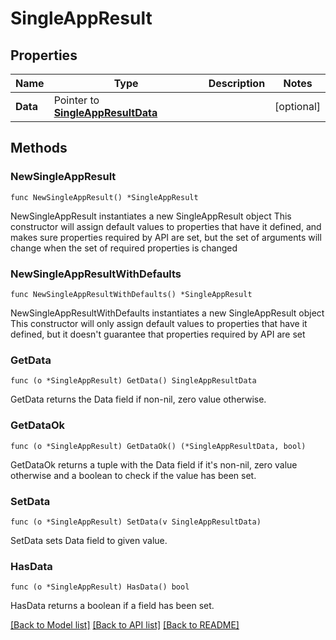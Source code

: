 # SingleAppResult

## Properties

Name | Type | Description | Notes
------------ | ------------- | ------------- | -------------
**Data** | Pointer to [**SingleAppResultData**](SingleAppResultData.md) |  | [optional] 

## Methods

### NewSingleAppResult

`func NewSingleAppResult() *SingleAppResult`

NewSingleAppResult instantiates a new SingleAppResult object
This constructor will assign default values to properties that have it defined,
and makes sure properties required by API are set, but the set of arguments
will change when the set of required properties is changed

### NewSingleAppResultWithDefaults

`func NewSingleAppResultWithDefaults() *SingleAppResult`

NewSingleAppResultWithDefaults instantiates a new SingleAppResult object
This constructor will only assign default values to properties that have it defined,
but it doesn't guarantee that properties required by API are set

### GetData

`func (o *SingleAppResult) GetData() SingleAppResultData`

GetData returns the Data field if non-nil, zero value otherwise.

### GetDataOk

`func (o *SingleAppResult) GetDataOk() (*SingleAppResultData, bool)`

GetDataOk returns a tuple with the Data field if it's non-nil, zero value otherwise
and a boolean to check if the value has been set.

### SetData

`func (o *SingleAppResult) SetData(v SingleAppResultData)`

SetData sets Data field to given value.

### HasData

`func (o *SingleAppResult) HasData() bool`

HasData returns a boolean if a field has been set.


[[Back to Model list]](../README.md#documentation-for-models) [[Back to API list]](../README.md#documentation-for-api-endpoints) [[Back to README]](../README.md)


